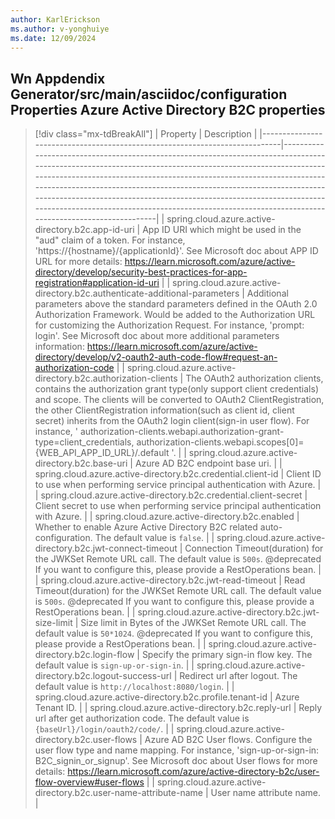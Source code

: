 ```yaml
---
author: KarlErickson
ms.author: v-yonghuiye
ms.date: 12/09/2024
---
```


## Wn Appdendix Generator/src/main/asciidoc/configuration Properties Azure Active Directory B2C properties

> [!div class="mx-tdBreakAll"]
> | Property                                                                   | Description                                                                                                                                                                                                                                                                                                                                                                                                                                                                            |
> |----------------------------------------------------------------------------|----------------------------------------------------------------------------------------------------------------------------------------------------------------------------------------------------------------------------------------------------------------------------------------------------------------------------------------------------------------------------------------------------------------------------------------------------------------------------------------|
> | spring.cloud.azure.active-directory.b2c.app-id-uri                         | App ID URI which might be used in the "aud" claim of a token. For instance, 'https://{hostname}/{applicationId}'. See Microsoft doc about APP ID URL for more details: https://learn.microsoft.com/azure/active-directory/develop/security-best-practices-for-app-registration#application-id-uri                                                                                                                                                                                      |
> | spring.cloud.azure.active-directory.b2c.authenticate-additional-parameters | Additional parameters above the standard parameters defined in the OAuth 2.0 Authorization Framework. Would be added to the Authorization URL for customizing the Authorization Request. For instance, 'prompt: login'. See Microsoft doc about more additional parameters information: https://learn.microsoft.com/azure/active-directory/develop/v2-oauth2-auth-code-flow#request-an-authorization-code                                                                              |
> | spring.cloud.azure.active-directory.b2c.authorization-clients              | The OAuth2 authorization clients, contains the authorization grant type(only support client credentials) and scope. The clients will be converted to OAuth2 ClientRegistration, the other ClientRegistration information(such as client id, client secret) inherits from the OAuth2 login client(sign-in user flow). For instance, ' authorization-clients.webapi.authorization-grant-type=client_credentials, authorization-clients.webapi.scopes[0]={WEB_API_APP_ID_URL}/.default '. |
> | spring.cloud.azure.active-directory.b2c.base-uri                           | Azure AD B2C endpoint base uri.                                                                                                                                                                                                                                                                                                                                                                                                                                                        |
> | spring.cloud.azure.active-directory.b2c.credential.client-id               | Client ID to use when performing service principal authentication with Azure.                                                                                                                                                                                                                                                                                                                                                                                                          |
> | spring.cloud.azure.active-directory.b2c.credential.client-secret           | Client secret to use when performing service principal authentication with Azure.                                                                                                                                                                                                                                                                                                                                                                                                      |
> | spring.cloud.azure.active-directory.b2c.enabled                            | Whether to enable Azure Active Directory B2C related auto-configuration. The default value is `false`.                                                                                                                                                                                                                                                                                                                                                                                 |
> | spring.cloud.azure.active-directory.b2c.jwt-connect-timeout                | Connection Timeout(duration) for the JWKSet Remote URL call. The default value is `500s`. @deprecated If you want to configure this, please provide a RestOperations bean.                                                                                                                                                                                                                                                                                                             |
> | spring.cloud.azure.active-directory.b2c.jwt-read-timeout                   | Read Timeout(duration) for the JWKSet Remote URL call. The default value is `500s`. @deprecated If you want to configure this, please provide a RestOperations bean.                                                                                                                                                                                                                                                                                                                   |
> | spring.cloud.azure.active-directory.b2c.jwt-size-limit                     | Size limit in Bytes of the JWKSet Remote URL call. The default value is `50*1024`. @deprecated If you want to configure this, please provide a RestOperations bean.                                                                                                                                                                                                                                                                                                                    |
> | spring.cloud.azure.active-directory.b2c.login-flow                         | Specify the primary sign-in flow key. The default value is `sign-up-or-sign-in`.                                                                                                                                                                                                                                                                                                                                                                                                       |
> | spring.cloud.azure.active-directory.b2c.logout-success-url                 | Redirect url after logout. The default value is `http://localhost:8080/login`.                                                                                                                                                                                                                                                                                                                                                                                                         |
> | spring.cloud.azure.active-directory.b2c.profile.tenant-id                  | Azure Tenant ID.                                                                                                                                                                                                                                                                                                                                                                                                                                                                       |
> | spring.cloud.azure.active-directory.b2c.reply-url                          | Reply url after get authorization code. The default value is `{baseUrl}/login/oauth2/code/`.                                                                                                                                                                                                                                                                                                                                                                                           |
> | spring.cloud.azure.active-directory.b2c.user-flows                         | Azure AD B2C User flows. Configure the user flow type and name mapping. For instance, 'sign-up-or-sign-in: B2C_signin_or_signup'. See Microsoft doc about User flows for more details: https://learn.microsoft.com/azure/active-directory-b2c/user-flow-overview#user-flows                                                                                                                                                                                                            |
> | spring.cloud.azure.active-directory.b2c.user-name-attribute-name           | User name attribute name.                                                                                                                                                                                                                                                                                                                                                                                                                                                              |
